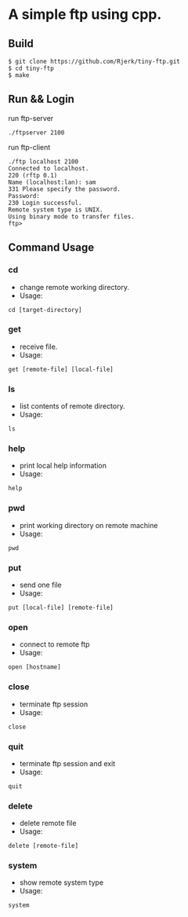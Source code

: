 # A simple ftp using cpp.

## Build

```
$ git clone https://github.com/Rjerk/tiny-ftp.git
$ cd tiny-ftp
$ make
```

## Run && Login

run ftp-server
```
./ftpserver 2100
```

run ftp-client
```
./ftp localhost 2100
Connected to localhost.
220 (rftp 0.1)
Name (localhost:lan): sam
331 Please specify the password.
Password:
230 Login successful.
Remote system type is UNIX.
Using binary mode to transfer files.
ftp> 
```

## Command Usage

### cd
- change remote working directory.
- Usage:
```
cd [target-directory]
```

### get
- receive file.
- Usage:
```
get [remote-file] [local-file]
```

### ls
- list contents of remote directory.
- Usage:
```
ls
```

### help
- print local help information
- Usage:
```
help
```

### pwd
- print working directory on remote machine
- Usage:
```
pwd
```

### put
- send one file
- Usage:
```
put [local-file] [remote-file]
```

### open
- connect to remote ftp
- Usage:
```
open [hostname]
```

### close
- terminate ftp session
- Usage:
```
close
```

### quit
- terminate ftp session and exit
- Usage:
```
quit
```

### delete
- delete remote file
- Usage:
```
delete [remote-file]
```

### system
- show remote system type
- Usage:
```
system
```
